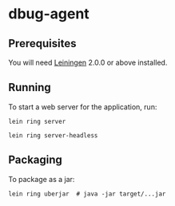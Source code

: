 # dbug-agent

## Prerequisites

You will need [Leiningen][] 2.0.0 or above installed.

[leiningen]: https://github.com/technomancy/leiningen

## Running

To start a web server for the application, run:

    lein ring server

    lein ring server-headless


## Packaging

To package as a jar:

    lein ring uberjar  # java -jar target/...jar
